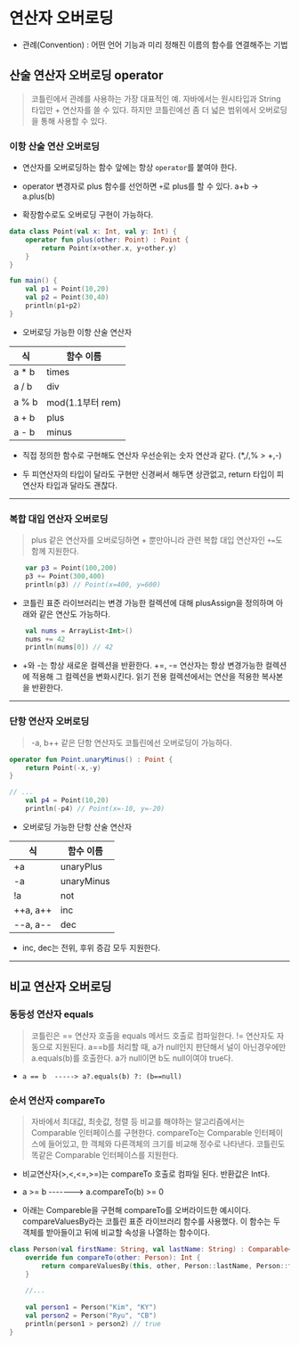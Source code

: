 # 연산자 오버로딩
* 관례(Convention) : 어떤 언어 기능과 미리 정해진 이름의 함수를 연결해주는 기법

## 산술 연산자 오버로딩 operator
> 코틀린에서 관례를 사용하는 가장 대표적인 예.
자바에서는 원시타입과 String 타입만 + 연산자를 쓸 수 있다.
하지만 코틀린에선 좀 더 넓은 범위에서 오버로딩을 통해 사용할 수 있다.

### 이항 산술 연산 오버로딩
* 연산자를 오버로딩하는 함수 앞에는 항상 `operator`를 붙여야 한다.

* operator 변경자로 plus 함수를 선언하면 `+`로 plus를 할 수 있다.
a+b -> a.plus(b)

* 확장함수로도 오버로딩 구현이 가능하다.

```kotlin
data class Point(val x: Int, val y: Int) {
    operator fun plus(other: Point) : Point {
        return Point(x+other.x, y+other.y)
    }
}

fun main() {
    val p1 = Point(10,20)
    val p2 = Point(30,40)
    println(p1+p2)
}
```

* 오버로딩 가능한 이항 산술 연산자

| 식     | 함수 이름          |
|-------|----------------|
| a * b | times          |
| a / b | div            |
| a % b | mod(1.1부터 rem) |
| a + b | plus           |
| a - b | minus          |

* 직접 정의한 함수로 구현해도 연산자 우선순위는 숫자 연산과 같다. (*,/,% > +,-)

* 두 피연산자의 타입이 달라도 구현만 신경써서 해두면 상관없고, return 타입이 피연산자 타입과 달라도 괜찮다.

***
### 복합 대입 연산자 오버로딩
> plus 같은 연산자를 오버로딩하면 + 뿐만아니라 관련 복합 대입 연산자인 `+=`도 함께 지원한다.

```kotlin
    var p3 = Point(100,200)
    p3 += Point(300,400)
    println(p3) // Point(x=400, y=600)
```

* 코틀린 표준 라이브러리는 변경 가능한 컬렉션에 대해 plusAssign을 정의하며 아래와 같은 연산도 가능하다.

```kotlin
    val nums = ArrayList<Int>()
    nums += 42
    println(nums[0]) // 42
```

* +와 -는 항상 새로운 컬렉션을 반환한다.
+=, -= 연산자는 항상 변경가능한 컬렉션에 적용해 그 컬렉션을 변화시킨다.
읽기 전용 컬렉션에서는 연산을 적용한 복사본을 반환한다.

***
### 단항 연산자 오버로딩
> -a, b++ 같은 단항 연산자도 코틀린에선 오버로딩이 가능하다.

```kotlin
operator fun Point.unaryMinus() : Point {
    return Point(-x,-y)
}

// ...
    val p4 = Point(10,20)
    println(-p4) // Point(x=-10, y=-20)
```

* 오버로딩 가능한 단항 산술 연산자

| 식        | 함수 이름      |
|----------|------------|
| +a       | unaryPlus  |
| -a       | unaryMinus |
| !a       | not        |
| ++a, a++ | inc        |
| --a, a-- | dec        |

* inc, dec는 전위, 후위 증감 모두 지원한다.
***
## 비교 연산자 오버로딩
### 동등성 연산자 equals
> 코틀린은 == 연산자 호출을 equals 메서드 호출로 컴파일한다. != 연산자도 자동으로 지원된다.
a==b를 처리할 때, a가 null인지 판단해서 널이 아닌경우에만 a.equals(b)를 호출한다.
a가 null이면 b도 null이여야 true다.

* `a == b  -----> a?.equals(b) ?: (b==null)`

### 순서 연산자 compareTo
> 자바에서 최대값, 최솟값, 정렬 등 비교를 해야하는 알고리즘에서는 Comparable 인터페이스를 구현한다. compareTo는 Comparable 인터페이스에 들어있고, 한 객체와 다른객체의 크기를 비교해 정수로 나타낸다.
코틀린도 똑같은 Comparable 인터페이스를 지원한다.

* 비교연산자(>,<,<=,>=)는 compareTo 호출로 컴파일 된다. 반환값은 Int다.

* a >= b -------> a.compareTo(b) >= 0

* 아래는 Compareble을 구현해 compareTo를 오버라이드한 예시이다.
compareValuesBy라는 코틀린 표준 라이브러리 함수를 사용했다.
이 함수는 두 객체를 받아들이고 뒤에 비교할 속성을 나열하는 함수이다.
```kotlin
class Person(val firstName: String, val lastName: String) : Comparable<Person> {
    override fun compareTo(other: Person): Int {
        return compareValuesBy(this, other, Person::lastName, Person::firstName)
    }
    
    //...
    
    val person1 = Person("Kim", "KY")
    val person2 = Person("Ryu", "CB")
    println(person1 > person2) // true
}
```